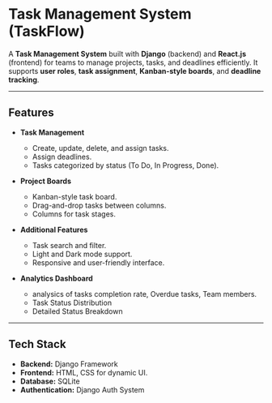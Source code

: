 # Task Management System (TaskFlow)

A **Task Management System** built with **Django** (backend) and **React.js** (frontend) for teams to manage projects, tasks, and deadlines efficiently. It supports **user roles**, **task assignment**, **Kanban-style boards**, and **deadline tracking**.

---

## Features

- **Task Management**
  - Create, update, delete, and assign tasks.
  - Assign deadlines.
  - Tasks categorized by status (To Do, In Progress, Done).

- **Project Boards**
  - Kanban-style task board.
  - Drag-and-drop tasks between columns.
  - Columns for task stages.

- **Additional Features**
  - Task search and filter.
  - Light and Dark mode support.
  - Responsive and user-friendly interface.
  
- **Analytics Dashboard**
  - analysics of tasks completion rate, Overdue tasks, Team members.
  - Task Status Distribution
  - Detailed Status Breakdown
---

## Tech Stack

- **Backend:** Django Framework  
- **Frontend:** HTML, CSS for dynamic UI.  
- **Database:** SQLite
- **Authentication:** Django Auth System   
